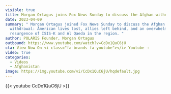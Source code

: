 ```yaml
---
visible: true
title: Morgan Ortagus joins Fox News Sunday to discuss the Afghan withdrawal.
date: 2023-04-09
summary: " Morgan Ortagus joined Fox News Sunday to discuss the Afghan
  withdrawal: American lives lost, allies left behind, and an overwhelming
  resurgence of ISIS-K and Al Qaeda in the region. "
author: POLARIS Founder, Morgan Ortagus
outbound: https://www.youtube.com/watch?v=CcDx1QuC6jU
cta: View Now On <i class="fa-brands fa-youtube"></i> Youtube →
video: true
categories:
  - Videos
  - Afghanistan
image: https://img.youtube.com/vi/CcDx1QuC6jU/hqdefault.jpg
---
```


{{< youtube CcDx1QuC6jU >}}